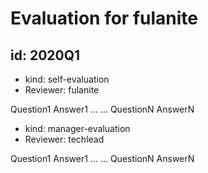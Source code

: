 
# Evaluation for fulanite

## id: 2020Q1

* kind: self-evaluation
* Reviewer: fulanite

Question1
Answer1
...
...
QuestionN
AnswerN

* kind: manager-evaluation
* Reviewer: techlead

Question1
Answer1
...
...
QuestionN
AnswerN